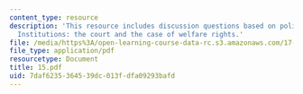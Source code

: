 ```yaml
---
content_type: resource
description: 'This resource includes discussion questions based on policy-relevant
  Institutions: the court and the case of welfare rights.'
file: /media/https%3A/open-learning-course-data-rc.s3.amazonaws.com/17-317-u-s-social-policy-spring-2006/7daf6235364539dc013fdfa09293bafd_15.pdf
file_type: application/pdf
resourcetype: Document
title: 15.pdf
uid: 7daf6235-3645-39dc-013f-dfa09293bafd
---
```

